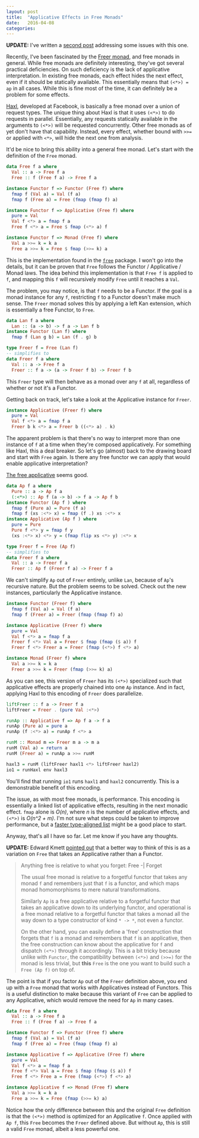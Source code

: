 ```yaml
---
layout: post
title:  "Applicative Effects in Free Monads"
date:   2016-04-08
categories:
---
```

**UPDATE:** I've written a [second post](http://elvishjerricco.github.io/2016/04/13/more-on-applicative-effects-in-free-monads.html)
addressing some issues with this one.

Recently, I've been fascinated by the
[Freer monad](http://okmij.org/ftp/Haskell/extensible/more.pdf),
and free monads in general.
While free monads are definitely interesting,
they've got several practical deficiencies.
On such deficiency is the lack of applicative interpretation.
In existing free monads,
each effect hides the next effect, even if it should be statically available.
This essentially means that `(<*>) = ap` in all cases.
While this is fine most of the time,
it can definitely be a problem for some effects.

[Haxl](https://hackage.haskell.org/package/haxl), developed at Facebook,
is basically a free monad over a union of request types.
The unique thing about Haxl is that it uses `(<*>)` to do requests in parallel.
Essentially, any requests statically available in the arguments to `(<*>)`
will be requested concurrently.
Other free monads as of yet don't have that capability.
Instead, every effect, whether bound with `>>=` or applied with `<*>`,
will hide the next one from analysis.

It'd be nice to bring this ability into a general free monad.
Let's start with the definition of the `Free` monad.

```haskell
data Free f a where
  Val :: a -> Free f a
  Free :: f (Free f a) -> Free f a

instance Functor f => Functor (Free f) where
  fmap f (Val a) = Val (f a)
  fmap f (Free a) = Free (fmap (fmap f) a)

instance Functor f => Applicative (Free f) where
  pure = Val
  Val f <*> a = fmap f a
  Free f <*> a = Free $ fmap (<*> a) f

instance Functor f => Monad (Free f) where
  Val a >>= k = k a
  Free a >>= k = Free $ fmap (>>= k) a
```

This is the implementation found in the
[`free`](https://hackage.haskell.org/package/free) package.
I won't go into the details, but it can be proven that `Free` follows the
Functor / Applicative / Monad laws.
The idea behind this implementation is that `Free f` is applied to `f`,
and mapping this `f` will recursively modify `Free` until it reaches a `Val`.

The problem, you may notice, is that `f` needs to be a Functor.
If the goal is a monad instance for any `f`,
restricting `f` to a Functor doesn't make much sense.
The `Freer` monad solves this by applying a left Kan extension,
which is essentially a free Functor, to `Free`.

```haskell
data Lan f a where
  Lan :: (a -> b) -> f a -> Lan f b
instance Functor (Lan f) where
  fmap f (Lan g b) = Lan (f . g) b

type Freer f = Free (Lan f)
-- simplifies to
data Freer f a where
  Val :: a -> Free f a
  Freer :: f a -> (a -> Freer f b) -> Freer f b
```

This `Freer` type will then behave as a monad over any `f` at all,
regardless of whether or not it's a Functor.

Getting back on track,
let's take a look at the Applicative instance for `Freer`.

```haskell
instance Applicative (Freer f) where
  pure = Val
  Val f <*> a = fmap f a
  Freer b k <*> a = Freer b ((<*> a) . k)
```

The apparent problem is that there's no way to interpret more than one instance
of `f` at a time when they're composed applicatively.
For something like Haxl, this a deal breaker.
So let's go (almost) back to the drawing board and start with `Free` again.
Is there any free functor we can apply that would enable
applicative interpretation?

[The free applicative](https://hackage.haskell.org/package/free-4.12.4/docs/Control-Applicative-Free.html)
seems good.

```haskell
data Ap f a where
  Pure :: a -> Ap f a
  (:<*>) :: Ap f (a -> b) -> f a -> Ap f b
instance Functor (Ap f ) where
  fmap f (Pure a) = Pure (f a)
  fmap f (xs :<*> x) = fmap (f .) xs :<*> x
instance Applicative (Ap f ) where
  pure = Pure
  Pure f <*> y = fmap f y
  (xs :<*> x) <*> y = (fmap flip xs <*> y) :<*> x

type Freer f = Free (Ap f)
-- simplifies to
data Freer f a where
  Val :: a -> Freer f a
  Freer :: Ap f (Freer f a) -> Freer f a
```

We can't simplify `Ap` out of `Freer` entirely, unlike `Lan`,
because of `Ap`'s recursive nature.
But the problem seems to be solved. Check out the new instances,
particularly the Applicative instance.

```haskell
instance Functor (Freer f) where
  fmap f (Val a) = Val (f a)
  fmap f (Freer a) = Freer (fmap (fmap f) a)

instance Applicative (Freer f) where
  pure = Val
  Val f <*> a = fmap f a
  Freer f <*> Val a = Freer $ fmap (fmap ($ a)) f
  Freer f <*> Freer a = Freer (fmap (<*>) f <*> a)

instance Monad (Freer f) where
  Val a >>= k = k a
  Freer a >>= k = Freer (fmap (>>= k) a)
```

As you can see, this version of `Freer` has its `(<*>)` specialized
such that applicative effects are properly chained into one `Ap` instance.
And in fact, applying Haxl to this encoding of `Freer` does parallelize.

```haskell
liftFreer :: f a -> Freer f a
liftFreer = Freer . (pure Val :<*>)

runAp :: Applicative f => Ap f a -> f a
runAp (Pure a) = pure a
runAp (f :<*> a) = runAp f <*> a

runM :: Monad m => Freer m a -> m a
runM (Val a) = return a
runM (Freer a) = runAp a >>= runM

haxl3 = runM (liftFreer haxl1 <*> liftFreer haxl2)
io1 = runHaxl env haxl3
```

You'll find that running `io1` runs `haxl1` and `haxl2` concurrently.
This is a demonstrable benefit of this encoding.

The issue, as with most free monads, is performance.
This encoding is essentially a linked list of applicative effects,
resulting in the next monadic effect.
`fmap` alone is *O(n)*, where *n* is the number of applicative effects,
and `(<*>)` is *O(n^2 + m)*.
I'm not sure what steps could be taken to improve performance, but
a [faster type-aligned list](https://hackage.haskell.org/package/type-aligned)
might be a good place to start.

Anyway, that's all I have so far. Let me know if you have any thoughts.

**UPDATE:** Edward Kmett [pointed out](https://www.reddit.com/r/haskell/comments/4e0de9/applicative_effects_in_free_monads/d1wxm3w)
that a better way to think of this is as a variation on `Free` that takes
an Applicative rather than a Functor.

> Anything free is relative to what you forget: Free -\| Forget
>
> The usual free monad is relative to a forgetful functor that takes any monad
`f` and remembers just that `f` is a functor, and which maps monad homomorphisms
to mere natural transformations.
>
> Similarly `Ap` is a free applicative relative to a forgetful functor that
takes an applicative down to its underlying functor, and
operational is a free monad relative to a forgetful functor that takes a monad
all the way down to a type constructor of kind `* -> *`, not even a functor.
>
> On the other hand, you can easily define a 'free' construction that forgets
that `f` is a monad and remembers that `f` is an applicative,
then the free construction can know about the applicative for `f` and dispatch
`(<*>)` through it accordingly.
This is a bit tricky because unlike with `Functor`,
the compatibility between `(<*>)` and `(>>=)` for the monad is less trivial,
but **this** `Free` is the one you want to build such a `Free (Ap f)` on top of.

The point is that if you factor `Ap` out of the `Freer` definition above,
you end up with a `Free` monad that works with Applicatives instead of Functors.
This is a useful distinction to make because this variant of `Free` can be
applied to any Applicative, which would remove the need for `Ap` in many cases.

```haskell
data Free f a where
  Val :: a -> Free f a
  Free :: f (Free f a) -> Free f a

instance Functor f => Functor (Free f) where
  fmap f (Val a) = Val (f a)
  fmap f (Free a) = Free (fmap (fmap f) a)

instance Applicative f => Applicative (Free f) where
  pure = Val
  Val f <*> a = fmap f a
  Free f <*> Val a = Free $ fmap (fmap ($ a)) f
  Free f <*> Free a = Free (fmap (<*>) f <*> a)

instance Applicative f => Monad (Free f) where
  Val a >>= k = k a
  Free a >>= k = Free (fmap (>>= k) a)
```

Notice how the only difference between this and the original `Free` definition
is that the `(<*>)` method is optimized for an Applicative `f`.
Once applied with `Ap f`, this `Free` becomes the `Freer` defined above.
But without `Ap`, this is still a valid `Free` monad,
albeit a less powerful one.
